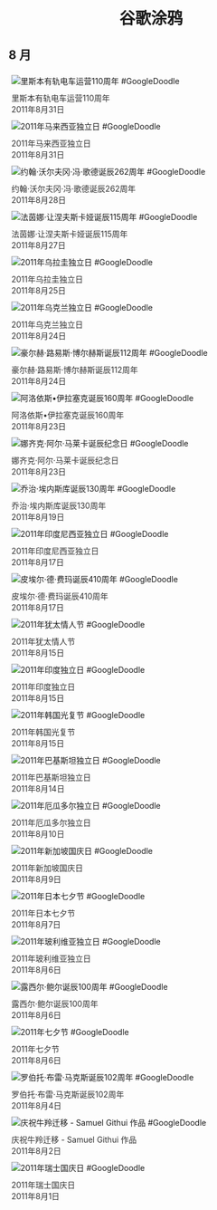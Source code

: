 
<h1 align="center"> 谷歌涂鸦 </h1>




## 8 月

<div class="image">


<img src="https://lh3.googleusercontent.com/t8jgJmNbBfdSNqQtySsR_YpnoZISgsKKFLZGuAvzswm-gJXMob_Jfrq7ZElAuT3paBWXmASl1pILxh75pgKgwQtDWZ7T9EOVvmyeM8Cq=s660" alt="里斯本有轨电车运营110周年 #GoogleDoodle" style="margin: 5px"/>
<div class="info" style="font-size: 14px; color:#333333; margin:5px"><div class="title">里斯本有轨电车运营110周年</div><div class="date">2011年8月31日</div></div>

<img src="https://lh3.googleusercontent.com/VQiP8ORBCXjnqX5mWMGipzd2FOJO-VY0htcxsQrFXuuPfbpl3zj5q1qI7Qxi9NKPn9SKA5l2ZPdILdvk_k22-kV_fouAzrfKsDpOkt5z=s660" alt="2011年马来西亚独立日 #GoogleDoodle" style="margin: 5px"/>
<div class="info" style="font-size: 14px; color:#333333; margin:5px"><div class="title">2011年马来西亚独立日</div><div class="date">2011年8月31日</div></div>

<img src="https://lh3.googleusercontent.com/em0N1RKgbxwioLNrYaO3Fedlr8GSc-HNtdY1XaUrk7k4SEGl1an4XkhLUGzfpj2TPP7YXM-NJDFQVUVTNFM1xHB7hbZm5XwUyg7o3PiY=s660" alt="约翰·沃尔夫冈·冯·歌德诞辰262周年 #GoogleDoodle" style="margin: 5px"/>
<div class="info" style="font-size: 14px; color:#333333; margin:5px"><div class="title">约翰·沃尔夫冈·冯·歌德诞辰262周年</div><div class="date">2011年8月28日</div></div>

<img src="https://lh3.googleusercontent.com/MYoA3uVZmtVC_kiXZDEBf0qlEZzVb4Cr3h2QckhYMgk-4x0KaZD4fs-YlCFPxTL_isgJh6-ow9JzqK8gpFW21aEPpTdXn24-KEh-sajg=s660" alt="法茵娜·让涅夫斯卡娅诞辰115周年 #GoogleDoodle" style="margin: 5px"/>
<div class="info" style="font-size: 14px; color:#333333; margin:5px"><div class="title">法茵娜·让涅夫斯卡娅诞辰115周年</div><div class="date">2011年8月27日</div></div>

<img src="https://lh3.googleusercontent.com/cHttl_PUzmZVfdHOnBTGwEMvtf-uGrB3bJ2UWpNURWgiMXrD2mWdrnwo6XtemzsjiyqNnoBPSK6pSeZWdmvMYDYxacuaSNBsRayKnnE=s660" alt="2011年乌拉圭独立日 #GoogleDoodle" style="margin: 5px"/>
<div class="info" style="font-size: 14px; color:#333333; margin:5px"><div class="title">2011年乌拉圭独立日</div><div class="date">2011年8月25日</div></div>

<img src="https://lh3.googleusercontent.com/By0zhSGEWHv3fn_9kIFtqsXt8fTrKuZzwOJEsGZdNCGQGJ7wIuwtnLzS-XVQoLRGFUPcBQao9uxIycT2Mm0lFoWsSF8CIySHsY_BDvu3qA=s660" alt="2011年乌克兰独立日 #GoogleDoodle" style="margin: 5px"/>
<div class="info" style="font-size: 14px; color:#333333; margin:5px"><div class="title">2011年乌克兰独立日</div><div class="date">2011年8月24日</div></div>

<img src="https://lh3.googleusercontent.com/rlGfjPQKSuk_TDElmUhg1-HLcTdMXTIO9FgN5xJ8Rk_QD8Nx11pIZmPo9tO2O-Ts47TbfMVDJUi7msz65VwH6RROnq10inQvHLn8uMTQ=s660" alt="豪尔赫·路易斯·博尔赫斯诞辰112周年 #GoogleDoodle" style="margin: 5px"/>
<div class="info" style="font-size: 14px; color:#333333; margin:5px"><div class="title">豪尔赫·路易斯·博尔赫斯诞辰112周年</div><div class="date">2011年8月24日</div></div>

<img src="https://lh3.googleusercontent.com/NkzpZOTmyRkt7TYLSt3rQkPYh3aBHyID1mgaLDsEAk1b98_FN3N-IZvDk2TSEUV4wKYWDSvDNzxFuiGD4-fiLJs6IwPYugGkJXFvCR4O=s660" alt="阿洛依斯•伊拉塞克诞辰160周年 #GoogleDoodle" style="margin: 5px"/>
<div class="info" style="font-size: 14px; color:#333333; margin:5px"><div class="title">阿洛依斯•伊拉塞克诞辰160周年</div><div class="date">2011年8月23日</div></div>

<img src="https://lh3.googleusercontent.com/jKwOP5ET4XcpqMC1oLedZN_wJgPyqTaBsuG9al7bOeHZADTIREGElfXiQEJpQgSQwaGxog54ZjW5s0dw43HXk5U5YcWGach-MXCNvA8=s660" alt="娜齐克·阿尔·马莱卡诞辰纪念日 #GoogleDoodle" style="margin: 5px"/>
<div class="info" style="font-size: 14px; color:#333333; margin:5px"><div class="title">娜齐克·阿尔·马莱卡诞辰纪念日</div><div class="date">2011年8月23日</div></div>

<img src="https://lh3.googleusercontent.com/9RSRx9yeYFK8elY85yu4tzkD9faCMTN36Fp8z1nZhzaXN0hnZFKtfQ4i7HUDBVQXPYXpzpTnO5rj9eCJEd-8h3_lRNiynUuv7fcMbe4=s660" alt="乔治·埃内斯库诞辰130周年 #GoogleDoodle" style="margin: 5px"/>
<div class="info" style="font-size: 14px; color:#333333; margin:5px"><div class="title">乔治·埃内斯库诞辰130周年</div><div class="date">2011年8月19日</div></div>

<img src="//www.google.com/logos/2011/indonesia_day-2011-hp.jpg" alt="2011年印度尼西亚独立日 #GoogleDoodle" style="margin: 5px"/>
<div class="info" style="font-size: 14px; color:#333333; margin:5px"><div class="title">2011年印度尼西亚独立日</div><div class="date">2011年8月17日</div></div>

<img src="https://lh3.googleusercontent.com/RnAWNogTA--a-n2_a18PHdfA83dnIdFaARIr-fQRju0dJ_n7siP26EHbiISuV4PeEY9EfxNJgVPQ8-484y-3J0odcDFUmC_WwWI-t9dr=s660" alt="皮埃尔·德·费玛诞辰410周年 #GoogleDoodle" style="margin: 5px"/>
<div class="info" style="font-size: 14px; color:#333333; margin:5px"><div class="title">皮埃尔·德·费玛诞辰410周年</div><div class="date">2011年8月17日</div></div>

<img src="https://lh3.googleusercontent.com/QU83AtDYchcnZnqq8UWqGlhrpxdphAufuRuGYolkG9zJ8kzD0tk1bkhDgS5yzMomAEXJmGbI9PbmSuZ8-h0hAsZDZTscwk0MrwDspP3Y=s660" alt="2011年犹太情人节 #GoogleDoodle" style="margin: 5px"/>
<div class="info" style="font-size: 14px; color:#333333; margin:5px"><div class="title">2011年犹太情人节</div><div class="date">2011年8月15日</div></div>

<img src="https://lh3.googleusercontent.com/24075b312uvcskO7MO-MZoK8PqgjNCXWYeCLOB_gCKZLlfuFSUKbNw5xYMH2H_pCY_yAgfWULXny19EO_8LRcasXOCGcMzhmzYD0OTo=s660" alt="2011年印度独立日 #GoogleDoodle" style="margin: 5px"/>
<div class="info" style="font-size: 14px; color:#333333; margin:5px"><div class="title">2011年印度独立日</div><div class="date">2011年8月15日</div></div>

<img src="https://lh3.googleusercontent.com/pZ1QuZu1UNcf6xpQH89kSh0vcNVpmPeJE4nTeN3RhLIDpg9AXKL1xUBicoYhvI7DnEFoHAFUl_urosQoAuQ_R3uBjfpEht3MixWaUqIBEw=s660" alt="2011年韩国光复节 #GoogleDoodle" style="margin: 5px"/>
<div class="info" style="font-size: 14px; color:#333333; margin:5px"><div class="title">2011年韩国光复节</div><div class="date">2011年8月15日</div></div>

<img src="https://lh3.googleusercontent.com/X7BCLR9lGbFpbwQkUYNSRGbLzA6aJ9EB8cJhto-orf6gI9QEm37frUt3S6pQ6Dpgz7gQs1MkTtyw6KdMTfVHZYLtVO5tOtziVm1TTg8=s660" alt="2011年巴基斯坦独立日 #GoogleDoodle" style="margin: 5px"/>
<div class="info" style="font-size: 14px; color:#333333; margin:5px"><div class="title">2011年巴基斯坦独立日</div><div class="date">2011年8月14日</div></div>

<img src="https://lh3.googleusercontent.com/CPaLn0fUrBiWa7NL6S3yfGtH0bTG5mtYIrlUplRo1SX1BJbdQANOGGotzt2kl43qnEHJj_ogXpv9grisjHTb1ZQW48rxP_lZmbayo7w6=s660" alt="2011年厄瓜多尔独立日 #GoogleDoodle" style="margin: 5px"/>
<div class="info" style="font-size: 14px; color:#333333; margin:5px"><div class="title">2011年厄瓜多尔独立日</div><div class="date">2011年8月10日</div></div>

<img src="https://lh3.googleusercontent.com/El7r0AkbryGHZaoGtQa32VfnJoNQoCd3eL4ruKi-ZVuWoWsjRZg4RTX8Jkugpzvk2ujj1CcNO4QH5aK0Poqw0s41YBaaY56Pb-jn2qQw=s660" alt="2011年新加坡国庆日 #GoogleDoodle" style="margin: 5px"/>
<div class="info" style="font-size: 14px; color:#333333; margin:5px"><div class="title">2011年新加坡国庆日</div><div class="date">2011年8月9日</div></div>

<img src="https://lh3.googleusercontent.com/6AFeEgIS4ZNLVmqXDpDsjPt4IUM_xCKmdpiEvReCOap2nNzEl8islm7syFz1REI5btAtJgr_rSaARO8Kgz30np1P0DAr0aih7bkCTBd9dA=s660" alt="2011年日本七夕节 #GoogleDoodle" style="margin: 5px"/>
<div class="info" style="font-size: 14px; color:#333333; margin:5px"><div class="title">2011年日本七夕节</div><div class="date">2011年8月7日</div></div>

<img src="https://lh3.googleusercontent.com/K2vGN2M2tZ09wdkEt1ncOWVr91wZ4np4-tXSbATbr7kfXskSYqla6j-Xsw5SDo-M4pceGlWr6sKPgT6WgyaMJ1nHIpKjtC2eQ4hl5mSjGA=s660" alt="2011年玻利维亚独立日 #GoogleDoodle" style="margin: 5px"/>
<div class="info" style="font-size: 14px; color:#333333; margin:5px"><div class="title">2011年玻利维亚独立日</div><div class="date">2011年8月6日</div></div>

<img src="//www.google.com/logos/2011/lucilleball11-hp.jpg" alt="露西尔·鲍尔诞辰100周年 #GoogleDoodle" style="margin: 5px"/>
<div class="info" style="font-size: 14px; color:#333333; margin:5px"><div class="title">露西尔·鲍尔诞辰100周年</div><div class="date">2011年8月6日</div></div>

<img src="https://lh3.googleusercontent.com/aWJJdfx0xpnHbD56JosO-PIOG1BEfgFUnoNABGYQy0uGCtTgCWM4g2EntlslgzHbXsCVZJVgIaQm93ndqxCUkE0TkuAgjEy-CGTfzjhp=s660" alt="2011年七夕节 #GoogleDoodle" style="margin: 5px"/>
<div class="info" style="font-size: 14px; color:#333333; margin:5px"><div class="title">2011年七夕节</div><div class="date">2011年8月6日</div></div>

<img src="https://lh3.googleusercontent.com/F5Baibjq75YYkJHSX4LWNlCzY6wXiffMQpXo0rLd41B8V4l9eWi82Mkr29mOHiK_wh0IAaqohVNy76r0HXnn_tv_ZhhGtOicQ945_P77=s660" alt="罗伯托·布雷·马克斯诞辰102周年 #GoogleDoodle" style="margin: 5px"/>
<div class="info" style="font-size: 14px; color:#333333; margin:5px"><div class="title">罗伯托·布雷·马克斯诞辰102周年</div><div class="date">2011年8月4日</div></div>

<img src="https://lh3.googleusercontent.com/kix37jYiE_bBfQrUh-Iu4_eeJ4sOi7kpfP344NntIgdO6B0t7xmIWv0CRJz9xtvLjip7EIx-Sf2iYNOUWMvtttPjSl7EiuKAElICBfo=s660" alt="庆祝牛羚迁移 - Samuel Githui 作品 #GoogleDoodle" style="margin: 5px"/>
<div class="info" style="font-size: 14px; color:#333333; margin:5px"><div class="title">庆祝牛羚迁移 - Samuel Githui 作品</div><div class="date">2011年8月2日</div></div>

<img src="https://lh3.googleusercontent.com/ku5m9PBtkNvX8IKti62GFe-FKQEaQTgbHKdbdDh_7djdKepF1dPJ2ECgBXQ5v-Nfk8FymFLPGknzGKGZxKL2sU8Dt44rPzRuSKD02llZ=s660" alt="2011年瑞士国庆日 #GoogleDoodle" style="margin: 5px"/>
<div class="info" style="font-size: 14px; color:#333333; margin:5px"><div class="title">2011年瑞士国庆日</div><div class="date">2011年8月1日</div></div>

</div>








